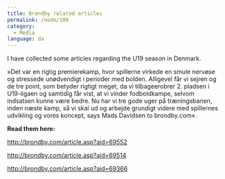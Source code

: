 ```yaml
---
title: Brøndby related articles
permalink: /node/109
category:
  - Media
language: da
---
```


I have collected some articles regarding the U19 season in Denmark.

»Det var en rigtig premierekamp, hvor spillerne virkede en smule nervøse og stressede unødvendigt i perioder med bolden. Alligevel får vi sejren og de tre point, som betyder rigtigt meget, da vi tilbageerobrer 2. pladsen i U19-ligaen og samtidig får vist, at vi vinder fodboldkampe, selvom indsatsen kunne være bedre. Nu har vi tre gode uger på træningsbanen, inden næste kamp, så vi skal ud og arbejde grundigt videre med spillernes udvikling og vores koncept, says Mads Davidsen to brondby.com«.

  
**Read them here:**

<http://brondby.com/article.asp?aid=69552>

<http://brondby.com/article.asp?aid=69514>



<http://brondby.com/article.asp?aid=69366>
